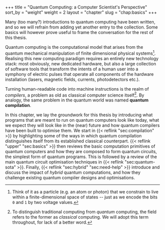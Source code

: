+++
title = "Quantum Computing: a Computer Scientist's Perspective"
sort_by = "weight"
weight = 2
layout = "chapter"
slug = "chap:basics"
+++

<!-- @thomas: modify this file and the other files in this folder. -->

Many (too many?) introductions to quantum computing have been written, and so
we will refrain from adding yet another entry to the collection.
Some basics will however prove useful to frame the conversation for the rest
of this thesis.

Quantum computing is the computational model that arises from the quantum
mechanical manipulation of finite dimensional physical systems[^particle].
Realising this new computing paradigm requires an entirely new technology stack:
most obviously, new dedicated hardware, but also a large collection of software
tools that transform the intents of a human user into a symphony of electric
pulses that operate all components of the hardware installation (lasers,
magnetic fields, currents, photodetectors etc.).

Turning human-readable code into machine instructions is the realm of *compilers*,
a problem as old as classical computer science itself[^classical].
By analogy, the same problem in the quantum world was named
**quantum compilation**.

In this chapter, we lay the groundwork for this thesis by introducing
what programs that are meant to run on quantum computers look like today,
what we expect they will look like in the (near) future and how quantum compilers
have been built to optimise them.
We start in {{< reflink "sec:compilation" >}} by highlighting some of the ways
in which quantum compilation distinguishes itself from its established
classical counterpart.
{{< reflink "upper" "sec:basics" >}} then reviews the basic computation
primitives of quantum computers and how they are composed to form quantum
circuits, the simplest form of quantum programs.
This is followed by a review of the main quantum circuit optimisation
techniques in {{< reflink "sec:quantum-sota" >}}.
Finally, {{< reflink "sec:hybrid" "sec:need-help" >}} introduce and discuss
the impact of _hybrid_ quantum computations, and how they challenge existing
quantum compiler designs and optimisations.


[^particle]: Think of it as a particle (e.g. an atom or photon) that we
constrain to live within a finite-dimensional space of states -- just as we
encode the bits `0` and `1` by two voltage values.
[^classical]: To distinguish traditional computing from *quantum* computing,
the field refers to the former as *classical* computing.  We will adopt this
term throughout, for lack of a better word.
